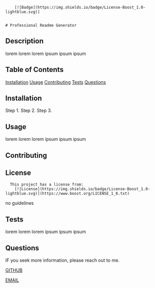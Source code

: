 
    
        [![Badge](https://img.shields.io/badge/License-Boost_1.0-lightblue.svg)]
        

    # Professional Readme Generator 
  
  ## Description
  
  lorem lorem lorem ipsum ipsum ipsum
  
  ## Table of Contents
  [Installation](#installation)
  [Usage](#usage)
  [Contributing](#contributing)
  [Tests](#tests)
  [Questions](#questions)
  
  ## Installation
  
  Step 1. Step 2. Step 3.
  
  ## Usage
  
  lorem lorem lorem ipsum ipsum ipsum
  
  ## Contributing
  
  ## License

      This project has a license from: 
        [![License](https://img.shields.io/badge/License-Boost_1.0-lightblue.svg)](https://www.boost.org/LICENSE_1_0.txt)
        
      
  
  no guidelines
  
  ## Tests
  
  lorem lorem lorem ipsum ipsum ipsum
  
  ## Questions
  
  IF you seek more information, please reach out to me.
  
  [GITHUB](https://github.com/hdezb)
  
  [EMAIL](hellothere@obi-wan.com)
  
  
